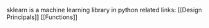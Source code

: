sklearn is a machine learning library in python
related links:
	[[Design Principals]]
	[[Functions]]
	